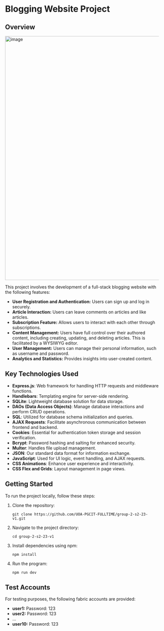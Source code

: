 # Blogging Website Project

## Overview

<img width="800" alt="image" src="https://github.com/UOA-PGCIT-FULLTIME/group-2-s2-23-v1/assets/130806678/0ee70232-e7a5-4296-a3f3-f2f32320eca3">

This project involves the development of a full-stack blogging website with the following features:

- **User Registration and Authentication:** Users can sign up and log in securely.
- **Article Interaction:** Users can leave comments on articles and like articles.
- **Subscription Feature:** Allows users to interact with each other through subscriptions.
- **Content Management:** Users have full control over their authored content, including creating, updating, and deleting articles. This is facilitated by a WYSIWYG editor.
- **User Management:** Users can manage their personal information, such as username and password.
- **Analytics and Statistics:** Provides insights into user-created content.

## Key Technologies Used

- **Express.js**: Web framework for handling HTTP requests and middleware functions.
- **Handlebars**: Templating engine for server-side rendering.
- **SQLite**: Lightweight database solution for data storage.
- **DAOs (Data Access Objects)**: Manage database interactions and perform CRUD operations.
- **SQL**: Utilized for database schema initialization and queries.
- **AJAX Requests**: Facilitate asynchronous communication between frontend and backend.
- **Cookies**: Essential for authentication token storage and session verification.
- **Bcrypt**: Password hashing and salting for enhanced security.
- **Multer**: Handles file upload management.
- **JSON**: Our standard data format for information exchange.
- **JavaScript**: Used for UI logic, event handling, and AJAX requests.
- **CSS Animations**: Enhance user experience and interactivity.
- **CSS Flex and Grids**: Layout management in page views.


## Getting Started

To run the project locally, follow these steps:

1. Clone the repository:
   ```
   git clone https://github.com/UOA-PGCIT-FULLTIME/group-2-s2-23-v1.git
   ```

2. Navigate to the project directory:
   ```
   cd group-2-s2-23-v1
   ```

3. Install dependencies using npm:
   ```
   npm install
   ```

4. Run the program:
   ```
   npm run dev
   ```

## Test Accounts

For testing purposes, the following fabric accounts are provided:

- **user1:** Password: 123
- **user2:** Password: 123
- ...
- **user10:** Password: 123
